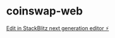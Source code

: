 # coinswap-web

[Edit in StackBlitz next generation editor ⚡️](https://stackblitz.com/~/github.com/mrtunii/coinswap-web)